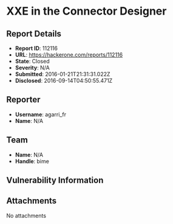 # XXE in the Connector Designer

## Report Details
- **Report ID**: 112116
- **URL**: https://hackerone.com/reports/112116
- **State**: Closed
- **Severity**: N/A
- **Submitted**: 2016-01-21T21:31:31.022Z
- **Disclosed**: 2016-09-14T04:50:55.471Z

## Reporter
- **Username**: agarri_fr
- **Name**: N/A

## Team
- **Name**: N/A
- **Handle**: bime

## Vulnerability Information


## Attachments
No attachments
